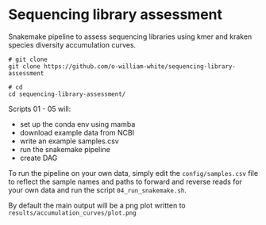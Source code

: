 # Sequencing library assessment

Snakemake pipeline to assess sequencing libraries using kmer and kraken species diversity accumulation curves. 

```
# git clone
git clone https://github.com/o-william-white/sequencing-library-assessment

# cd
cd sequencing-library-assessment/
```

Scripts 01 - 05 will:
 - set up the conda env using mamba
 - download example data from NCBI
 - write an example samples.csv
 - run the snakemake pipeline
 - create DAG 
 
To run the pipeline on your own data, simply edit the ```config/samples.csv``` file to reflect the sample names and paths to forward and reverse reads for your own data and run the script ```04_run_snakemake.sh```.
 
 By default the main output will be a png plot written to ```results/accumulation_curves/plot.png```
